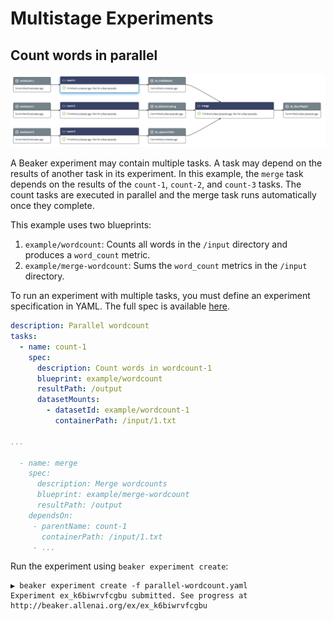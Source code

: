 
# Multistage Experiments

## Count words in parallel

![Parallel wordcount experiment graph](./images/parallel-wordcount.png)

A Beaker experiment may contain multiple tasks.
A task may depend on the results of another task in its experiment.
In this example, the `merge` task depends on the results of the `count-1`, `count-2`, and `count-3` tasks.
The count tasks are executed in parallel and the merge task runs automatically once they complete.

This example uses two blueprints:
1. `example/wordcount`: Counts all words in the `/input` directory and produces a `word_count` metric.
2. `example/merge-wordcount`: Sums the `word_count` metrics in the `/input` directory.

To run an experiment with multiple tasks, you must define an experiment specification in YAML.
The full spec is available [here](./parallel-wordcount.yaml).

```yaml
description: Parallel wordcount
tasks:
  - name: count-1
    spec:
      description: Count words in wordcount-1
      blueprint: example/wordcount
      resultPath: /output
      datasetMounts:
        - datasetId: example/wordcount-1
          containerPath: /input/1.txt

...

  - name: merge
    spec:
      description: Merge wordcounts
      blueprint: example/merge-wordcount
      resultPath: /output
    dependsOn:
     - parentName: count-1
       containerPath: /input/1.txt
     - ...
```

Run the experiment using `beaker experiment create`:

```
▶ beaker experiment create -f parallel-wordcount.yaml
Experiment ex_k6biwrvfcgbu submitted. See progress at http://beaker.allenai.org/ex/ex_k6biwrvfcgbu
```


